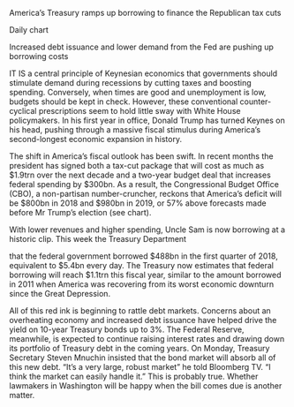America’s Treasury ramps up borrowing to finance the Republican tax cuts

Daily chart

Increased debt issuance and lower demand from the Fed are pushing up borrowing costs

IT IS a central principle of Keynesian economics that governments should stimulate demand during recessions by cutting taxes and boosting spending. Conversely, when times are good and unemployment is low, budgets should be kept in check. However, these conventional counter-cyclical prescriptions seem to hold little sway with White House policymakers. In his first year in office, Donald Trump has turned Keynes on his head, pushing through a massive fiscal stimulus during America’s second-longest economic expansion in history.

The shift in America’s fiscal outlook has been swift. In recent months the president has signed both a tax-cut package that will cost as much as $1.9trn over the next decade and a two-year budget deal that increases federal spending by $300bn. As a result, the Congressional Budget Office (CBO), a non-partisan number-cruncher, reckons that America’s deficit will be $800bn in 2018 and $980bn in 2019, or 57% above forecasts made before Mr Trump’s election (see chart).

With lower revenues and higher spending, Uncle Sam is now borrowing at a historic clip. This week the Treasury Department 

 that the federal government borrowed $488bn in the first quarter of 2018, equivalent to $5.4bn every day. The Treasury now estimates that federal borrowing will reach $1.1trn this fiscal year, similar to the amount borrowed in 2011 when America was recovering from its worst economic downturn since the Great Depression.

All of this red ink is beginning to rattle debt markets. Concerns about an overheating economy and increased debt issuance have helped drive the yield on 10-year Treasury bonds up to 3%. The Federal Reserve, meanwhile, is expected to continue raising interest rates and drawing down its portfolio of Treasury debt in the coming years. On Monday, Treasury Secretary Steven Mnuchin insisted that the bond market will absorb all of this new debt. “It’s a very large, robust market” he told Bloomberg TV. “I think the market can easily handle it.” This is probably true. Whether lawmakers in Washington will be happy when the bill comes due is another matter.
